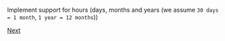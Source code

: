 Implement support for hours (days, months and years (we assume ```30 days = 1 month```, ```1 year = 12 months```))

[Next](tasks/2.1.md)